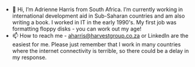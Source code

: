 - 👋 Hi, I’m Adrienne Harris from South Africa. I’m currently working in international development aid in Sub-Saharan countries and am also writing a book. I worked in IT in the early 1990's. My first job was formatting floppy disks - you can work out my age!
- 📫 How to reach me - aharris@harvestgroup.co.za or LinkedIn are the easiest for me. Please just remember that I work in many countries where the internet connectivity is terrible, so there could be a delay in my response.

<!---
OldTimerSA/OldTimerSA is a ✨ special ✨ repository because its `README.md` (this file) appears on your GitHub profile.
You can click the Preview link to take a look at your changes.
--->

